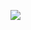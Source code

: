 [![](https://github-readme-stats.vercel.app/api/top-langs/?username=Sunpacker)](https://github-readme-stats.vercel.app/api/top-langs/?username=Sunpacker)
